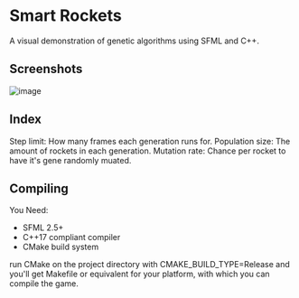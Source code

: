 # Smart Rockets
A visual demonstration of genetic algorithms using SFML and C++.

## Screenshots
![image](https://user-images.githubusercontent.com/8739373/192866365-45930ba4-2f88-4dc6-b9b1-277931e0cdb8.png)

## Index
Step limit: How many frames each generation runs for.
Population size: The amount of rockets in each generation.
Mutation rate: Chance per rocket to have it's gene randomly muated.

## Compiling
You Need:
- SFML 2.5+
- C++17 compliant compiler
- CMake build system

run CMake on the project directory with CMAKE_BUILD_TYPE=Release and you'll get Makefile or equivalent for your platform, with which you can compile the game.

